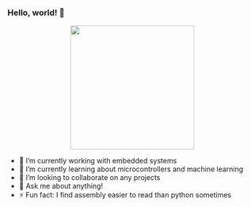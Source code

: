 ### Hello, world! 👋

<div id="header" align="center">
  <img src="https://media.giphy.com/media/v1.Y2lkPTc5MGI3NjExaDN4M3FoNjZ1ZHRyZHplenhnMnptcXV2OWU1bTlrY3gyN2VxOWg5ayZlcD12MV9pbnRlcm5hbF9naWZfYnlfaWQmY3Q9Zw/rAm0u2k17rM3e/giphy.gif" width="250"/>
</div>

- 🔭 I’m currently working with embedded systems
- 🌱 I’m currently learning about microcontrollers and machine learning
- 👯 I’m looking to collaborate on any projects
- 💬 Ask me about anything!
- ⚡ Fun fact: I find assembly easier to read than python sometimes


